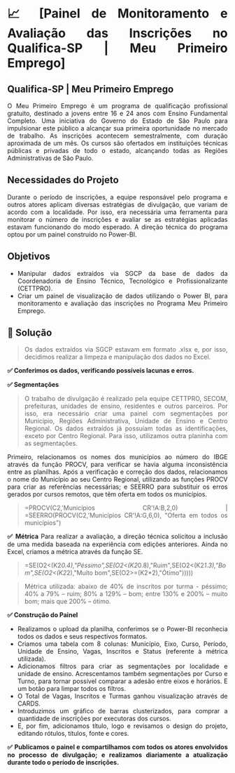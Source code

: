 <div align="justify">
  
# :chart_with_upwards_trend: [Painel de Monitoramento e Avaliação das Inscrições no Qualifica-SP | Meu Primeiro Emprego]
## Qualifica-SP | Meu Primeiro Emprego
O Meu Primeiro Emprego é um programa de qualificação profissional gratuito, destinado a jovens entre 16 e 24 anos com Ensino Fundamental Completo. Uma iniciativa do Governo do Estado de São Paulo para impulsionar este público a alcançar sua primeira oportunidade no mercado de trabalho. As inscrições acontecem semestralmente, com duração aproximada de um mês. Os cursos são ofertados em instituições técnicas públicas e privadas de todo o estado, alcançando todas as Regiões Administrativas de São Paulo.

## Necessidades do Projeto
Durante o período de inscrições, a equipe responsável pelo programa e outros atores aplicam diversas estratégias de divulgação, que variam de acordo com a localidade. Por isso, era necessária uma ferramenta para monitorar o número de inscrições e avaliar se as estratégias aplicadas estavam funcionando do modo esperado. A direção técnica do programa optou por um painel construído no Power-BI.

## Objetivos
* Manipular dados extraídos via SGCP da base de dados da Coordenadoria de Ensino Técnico, Tecnológico e Profissionalizante (CETTPRO).
* Criar um painel de visualização de dados utilizando o Power BI, para monitoramento e avaliação das inscrições no Programa Meu Primeiro Emprego.

## 📝 Solução
> Os dados extraídos via SGCP estavam em formato .xlsx e, por isso, decidimos realizar a limpeza e manipulação dos dados no Excel.

**:white_check_mark: Conferimos os dados, verificando possíveis lacunas e erros.**

**:white_check_mark: Segmentações**

> O trabalho de divulgação é realizado pela equipe CETTPRO, SECOM, prefeituras, unidades de ensino, residentes e outros parceiros. Por isso, era necessário criar uma painel com segmentações por Município, Regiões Administrativa, Unidade de Ensino e Centro Regional. Os dados extraídos já possuíam todas as identificações, exceto por Centro Regional. Para isso, utilizamos outra planinha com as segmentações. 

Primeiro, relacionamos os nomes dos municípios ao número do IBGE através da função PROCV, para verificar se havia alguma inconsistência entre as planilhas. Após a verificação e correção dos dados, relacionamos o nome do Município ao seu Centro Regional, utilizando as funções PROCV para criar as referências necessárias; e SEERRO para substituir os erros gerados por cursos remotos, que têm oferta em todos os municípios.
> =PROCV(C2,'Municípios CR'!A:B,2,0)  |   =SEERRO(PROCV(C2,'Municípios CR'!A:G,6,0), "Oferta em todos os municípios")

**:white_check_mark: Métrica**
Para realizar a avaliação, a direção técnica solicitou a inclusão de uma medida baseada na experiência com edições anteriores. Ainda no Excel, criamos a métrica através da função SE.
> =SE(O2<(K2*0.4),"Péssimo",SE(O2<(K2*0.8),"Ruim",SE(O2<(K2*1.3),"Bom",SE(O2<(K2*2),"Muito bom",SE(O2>=(K2*2),"Ótimo")))))

> Métrica utilizada: abaixo de 40% de inscritos por turma - péssimo; 40% a 79% – ruim; 80% a 129% – bom; entre 130% e 200% – muito bom; mais que 200% – ótimo.

**:white_check_mark: Construção do Painel**
* Realizamos o upload da planilha, conferimos se o Power-BI reconhecia todos os dados e seus respectivos formatos.
* Criamos uma tabela com 8 colunas: Município, Eixo, Curso, Período, Unidade de Ensino, Vagas, Inscritos e Status (referente à métrica utilizada).
* Adicionamos filtros para criar as segmentações por localidade e unidade de ensino. Acrescentamos também segmentações por Curso e Turno, para tornar possível comparar a adesão entre eixos e horários. E um botão para limpar todos os filtros.
* O Total de Vagas, Inscritos e Turmas ganhou visualização através de CARDS.
* Introduzimos um gráfico de barras clusterizados, para comprar a quantidade de inscrições por executoras dos cursos.
* E, por fim, adicionamos título, logo e revisamos o design do projeto, editando rótulos, títulos, fonte e cores.

**:white_check_mark: Publicamos o painel e compartilhamos com todos os atores envolvidos no processo de divulgação; e realizamos diariamente a atualização durante todo o período de inscrições.**
<div>
